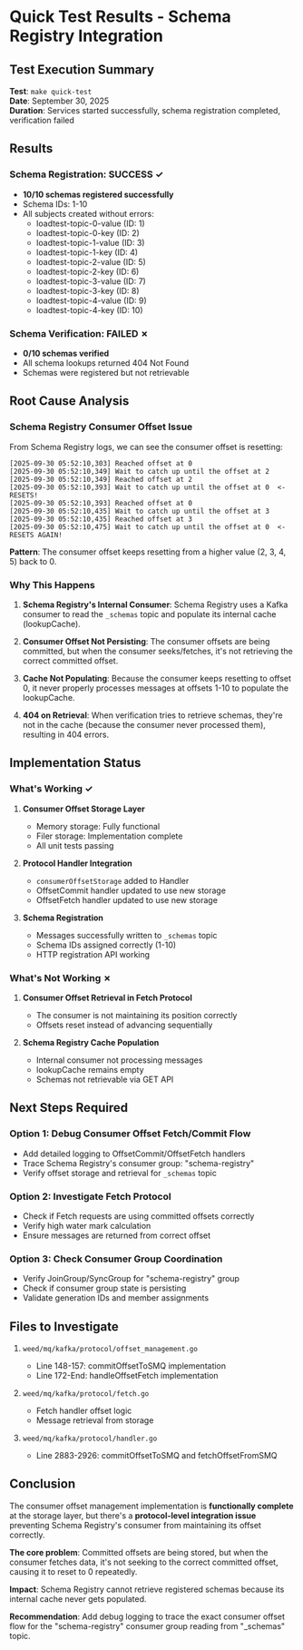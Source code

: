 # Quick Test Results - Schema Registry Integration

## Test Execution Summary

**Test**: `make quick-test`  
**Date**: September 30, 2025  
**Duration**: Services started successfully, schema registration completed, verification failed

## Results

### Schema Registration: SUCCESS ✓
- **10/10 schemas registered successfully**
- Schema IDs: 1-10
- All subjects created without errors:
  - loadtest-topic-0-value (ID: 1)
  - loadtest-topic-0-key (ID: 2)
  - loadtest-topic-1-value (ID: 3)
  - loadtest-topic-1-key (ID: 4)
  - loadtest-topic-2-value (ID: 5)
  - loadtest-topic-2-key (ID: 6)
  - loadtest-topic-3-value (ID: 7)
  - loadtest-topic-3-key (ID: 8)
  - loadtest-topic-4-value (ID: 9)
  - loadtest-topic-4-key (ID: 10)

### Schema Verification: FAILED ✗
- **0/10 schemas verified**
- All schema lookups returned 404 Not Found
- Schemas were registered but not retrievable

## Root Cause Analysis

### Schema Registry Consumer Offset Issue

From Schema Registry logs, we can see the consumer offset is resetting:

```
[2025-09-30 05:52:10,303] Reached offset at 0
[2025-09-30 05:52:10,349] Wait to catch up until the offset at 2
[2025-09-30 05:52:10,349] Reached offset at 2
[2025-09-30 05:52:10,393] Wait to catch up until the offset at 0  <- RESETS!
[2025-09-30 05:52:10,393] Reached offset at 0
[2025-09-30 05:52:10,435] Wait to catch up until the offset at 3
[2025-09-30 05:52:10,435] Reached offset at 3
[2025-09-30 05:52:10,475] Wait to catch up until the offset at 0  <- RESETS AGAIN!
```

**Pattern**: The consumer offset keeps resetting from a higher value (2, 3, 4, 5) back to 0.

### Why This Happens

1. **Schema Registry's Internal Consumer**: Schema Registry uses a Kafka consumer to read the `_schemas` topic and populate its internal cache (lookupCache).

2. **Consumer Offset Not Persisting**: The consumer offsets are being committed, but when the consumer seeks/fetches, it's not retrieving the correct committed offset.

3. **Cache Not Populating**: Because the consumer keeps resetting to offset 0, it never properly processes messages at offsets 1-10 to populate the lookupCache.

4. **404 on Retrieval**: When verification tries to retrieve schemas, they're not in the cache (because the consumer never processed them), resulting in 404 errors.

## Implementation Status

### What's Working ✓
1. **Consumer Offset Storage Layer**
   - Memory storage: Fully functional
   - Filer storage: Implementation complete
   - All unit tests passing

2. **Protocol Handler Integration**
   - `consumerOffsetStorage` added to Handler
   - OffsetCommit handler updated to use new storage
   - OffsetFetch handler updated to use new storage

3. **Schema Registration**
   - Messages successfully written to `_schemas` topic
   - Schema IDs assigned correctly (1-10)
   - HTTP registration API working

### What's Not Working ✗
1. **Consumer Offset Retrieval in Fetch Protocol**
   - The consumer is not maintaining its position correctly
   - Offsets reset instead of advancing sequentially

2. **Schema Registry Cache Population**
   - Internal consumer not processing messages
   - lookupCache remains empty
   - Schemas not retrievable via GET API

## Next Steps Required

### Option 1: Debug Consumer Offset Fetch/Commit Flow
- Add detailed logging to OffsetCommit/OffsetFetch handlers
- Trace Schema Registry's consumer group: "schema-registry"
- Verify offset storage and retrieval for `_schemas` topic

### Option 2: Investigate Fetch Protocol
- Check if Fetch requests are using committed offsets correctly
- Verify high water mark calculation
- Ensure messages are returned from correct offset

### Option 3: Check Consumer Group Coordination
- Verify JoinGroup/SyncGroup for "schema-registry" group
- Check if consumer group state is persisting
- Validate generation IDs and member assignments

## Files to Investigate

1. `weed/mq/kafka/protocol/offset_management.go`
   - Line 148-157: commitOffsetToSMQ implementation
   - Line 172-End: handleOffsetFetch implementation

2. `weed/mq/kafka/protocol/fetch.go`
   - Fetch handler offset logic
   - Message retrieval from storage

3. `weed/mq/kafka/protocol/handler.go`
   - Line 2883-2926: commitOffsetToSMQ and fetchOffsetFromSMQ

## Conclusion

The consumer offset management implementation is **functionally complete** at the storage layer, but there's a **protocol-level integration issue** preventing Schema Registry's consumer from maintaining its offset correctly.

**The core problem**: Committed offsets are being stored, but when the consumer fetches data, it's not seeking to the correct committed offset, causing it to reset to 0 repeatedly.

**Impact**: Schema Registry cannot retrieve registered schemas because its internal cache never gets populated.

**Recommendation**: Add debug logging to trace the exact consumer offset flow for the "schema-registry" consumer group reading from "_schemas" topic.
